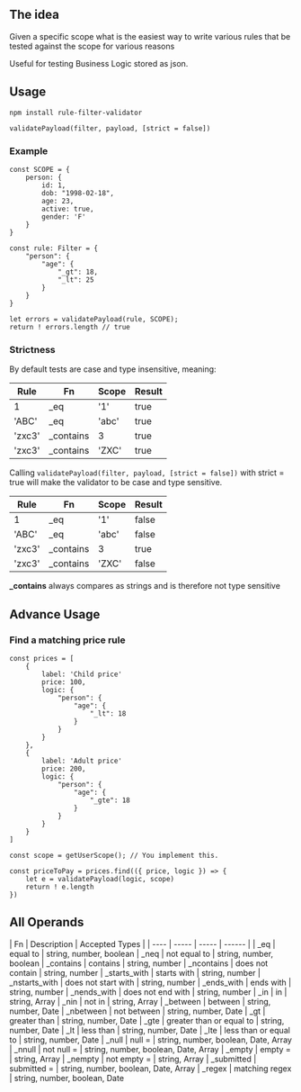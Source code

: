 ## The idea

Given a specific scope what is the easiest way to write various rules that be tested against the scope for various reasons

Useful for testing Business Logic stored as json.

## Usage

`npm install rule-filter-validator`

`validatePayload(filter, payload, [strict = false])`

### Example
```
const SCOPE = {
    person: {
        id: 1,
        dob: "1998-02-18",
        age: 23,
        active: true,
        gender: 'F'
    }
}

const rule: Filter = {
    "person": {
        "age": {
            "_gt": 18,
            "_lt": 25
        }
    }
} 

let errors = validatePayload(rule, SCOPE);
return ! errors.length // true
```

### Strictness

By default tests are case and type insensitive, meaning:

| Rule | Fn | Scope | Result |
| ---- | ----- | ----- | ------ |
| 1 | _eq | '1' | true
| 'ABC' | _eq | 'abc' | true
| 'zxc3' | _contains | 3 | true
| 'zxc3' | _contains | 'ZXC' | true

Calling `validatePayload(filter, payload, [strict = false])` with strict = true will make the validator to be case and type sensitive.

| Rule | Fn | Scope | Result |
| ---- | ----- | ----- | ------ |
| 1 | _eq | '1' | false
| 'ABC' | _eq | 'abc' | false
| 'zxc3' | _contains | 3 | true
| 'zxc3' | _contains | 'ZXC' | false

**_contains** always compares as strings and is therefore not type sensitive


## Advance Usage

### Find a matching price rule

```
const prices = [
    {
        label: 'Child price'
        price: 100,
        logic: {
            "person": {
                "age": {
                    "_lt": 18
                }
            }
        }
    },
    {
        label: 'Adult price'
        price: 200,
        logic: {
            "person": {
                "age": {
                    "_gte": 18
                }
            }
        }
    }
]

const scope = getUserScope(); // You implement this.

const priceToPay = prices.find(({ price, logic }) => {
    let e = validatePayload(logic, scope)
    return ! e.length
})
```



## All Operands

| Fn | Description | Accepted Types |
| ---- | ----- | ----- | ------ |
| _eq | equal to | string, number, boolean
| _neq | not equal to | string, number, boolean
| _contains | contains | string, number
| _ncontains | does not contain | string, number
| _starts_with | starts with | string, number
| _nstarts_with | does not start with | string, number
| _ends_with | ends with | string, number
| _nends_with | does not end with | string, number
| _in | in | string, Array
| _nin | not in | string, Array
| _between | between | string, number, Date
| _nbetween | not between | string, number, Date
| _gt | greater than | string, number, Date
| _gte | greater than or equal to | string, number, Date
| _lt | less than | string, number, Date
| _lte | less than or equal to | string, number, Date
| _null | null = | string, number, boolean, Date, Array
| _nnull | not null = | string, number, boolean, Date, Array
| _empty | empty = | string, Array
| _nempty | not empty = | string, Array
| _submitted | submitted = | string, number, boolean, Date, Array
| _regex | matching regex | string, number, boolean, Date